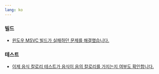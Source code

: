 ```yaml
---
lang: ko
---
```


### 빌드

- [윈도우 MSVC 빌드가 실패하던 문제를 해결했습니다.](https://github.com/cataclysmbnteam/Cataclysm-BN/pull/4375)

### 테스트

- [이제 음식 칼로리 테스트가 음식이 음의 칼로리를 가지는지 여부도 확인합니다.](https://github.com/cataclysmbnteam/Cataclysm-BN/pull/4374)
